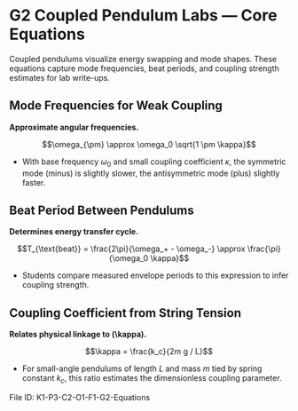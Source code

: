 # G2 Coupled Pendulum Labs — Core Equations

Coupled pendulums visualize energy swapping and mode shapes. These equations capture mode frequencies, beat periods, and coupling strength estimates for lab write-ups.

## Mode Frequencies for Weak Coupling
**Approximate angular frequencies.**

$$\omega_{\pm} \approx \omega_0 \sqrt{1 \pm \kappa}$$

- With base frequency $\omega_0$ and small coupling coefficient $\kappa$, the symmetric mode (minus) is slightly slower, the antisymmetric mode (plus) slightly faster.

## Beat Period Between Pendulums
**Determines energy transfer cycle.**

$$T_{\text{beat}} = \frac{2\pi}{\omega_+ - \omega_-} \approx \frac{\pi}{\omega_0 \kappa}$$

- Students compare measured envelope periods to this expression to infer coupling strength.

## Coupling Coefficient from String Tension
**Relates physical linkage to \(\kappa\).**

$$\kappa = \frac{k_c}{2m g / L}$$

- For small-angle pendulums of length $L$ and mass $m$ tied by spring constant $k_c$, this ratio estimates the dimensionless coupling parameter.

File ID: K1-P3-C2-O1-F1-G2-Equations
